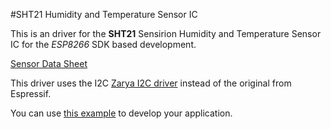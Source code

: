 #SHT21 Humidity and Temperature Sensor IC

This is an driver for the **SHT21** Sensirion Humidity and Temperature Sensor IC for the *ESP8266* SDK based development.

[Sensor Data Sheet](https://www.sensirion.com/fileadmin/user_upload/customers/sensirion/Dokumente/Humidity_and_Temperature_Sensors/Sensirion_Humidity_and_Temperature_Sensors_SHT21_Datasheet_V4.pdf)

This driver uses the I2C [Zarya I2C driver](https://github.com/zarya/esp8266_i2c_driver) instead of the original from Espressif.

You can use [this example](https://github.com/pedrominatel/esp8266-native-examples/tree/master/sensor-sht21) to develop your application.
